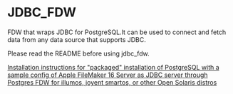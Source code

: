 JDBC_FDW
========

FDW that wraps JDBC for PostgreSQL.It can be used to connect and fetch data from any data source that supports JDBC.

Please read the README before using jdbc_fdw.

[Installation instructions for "packaged" installation of PostgreSQL with a sample config of Apple FileMaker 16 Server as JDBC server through Postgres FDW for illumos, joyent smartos, or other Open Solaris distros](README-JoyentSmartOS.md)
